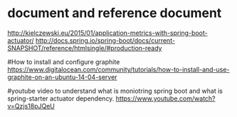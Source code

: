 # document and reference document
http://kielczewski.eu/2015/01/application-metrics-with-spring-boot-actuator/
http://docs.spring.io/spring-boot/docs/current-SNAPSHOT/reference/htmlsingle/#production-ready

#How to install and configure graphite
https://www.digitalocean.com/community/tutorials/how-to-install-and-use-graphite-on-an-ubuntu-14-04-server

#youtube video to understand what is moniotring spring boot and what is spring-starter actuator dependency.
https://www.youtube.com/watch?v=Qzjs18pJQeU 
